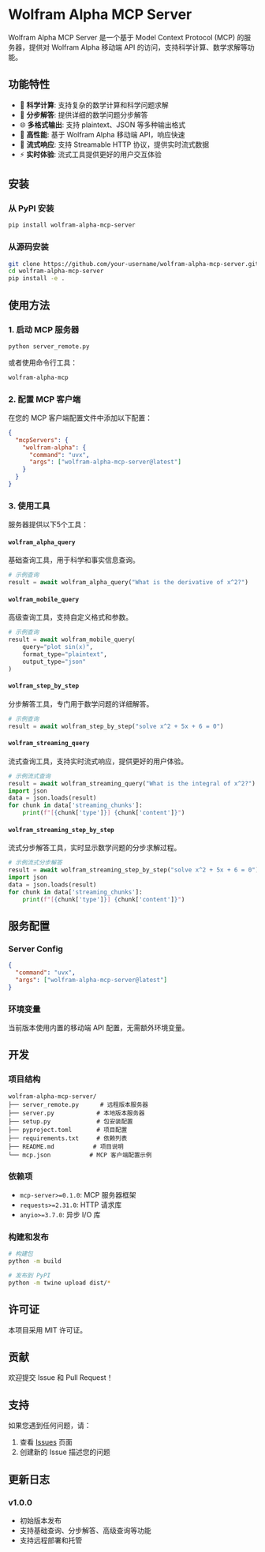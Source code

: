 # Wolfram Alpha MCP Server

Wolfram Alpha MCP Server 是一个基于 Model Context Protocol (MCP) 的服务器，提供对 Wolfram Alpha 移动端 API 的访问，支持科学计算、数学求解等功能。

## 功能特性

- 🔬 **科学计算**: 支持复杂的数学计算和科学问题求解
- 📝 **分步解答**: 提供详细的数学问题分步解答
- 🌐 **多格式输出**: 支持 plaintext、JSON 等多种输出格式
- 🚀 **高性能**: 基于 Wolfram Alpha 移动端 API，响应快速
- 📡 **流式响应**: 支持 Streamable HTTP 协议，提供实时流式数据
- ⚡ **实时体验**: 流式工具提供更好的用户交互体验

## 安装

### 从 PyPI 安装

```bash
pip install wolfram-alpha-mcp-server
```

### 从源码安装

```bash
git clone https://github.com/your-username/wolfram-alpha-mcp-server.git
cd wolfram-alpha-mcp-server
pip install -e .
```

## 使用方法

### 1. 启动 MCP 服务器

```bash
python server_remote.py
```

或者使用命令行工具：

```bash
wolfram-alpha-mcp
```

### 2. 配置 MCP 客户端

在您的 MCP 客户端配置文件中添加以下配置：

```json
{
  "mcpServers": {
    "wolfram-alpha": {
      "command": "uvx",
      "args": ["wolfram-alpha-mcp-server@latest"]
    }
  }
}
```

### 3. 使用工具

服务器提供以下5个工具：

#### `wolfram_alpha_query`
基础查询工具，用于科学和事实信息查询。

```python
# 示例查询
result = await wolfram_alpha_query("What is the derivative of x^2?")
```

#### `wolfram_mobile_query`
高级查询工具，支持自定义格式和参数。

```python
# 示例查询
result = await wolfram_mobile_query(
    query="plot sin(x)",
    format_type="plaintext",
    output_type="json"
)
```

#### `wolfram_step_by_step`
分步解答工具，专门用于数学问题的详细解答。

```python
# 示例查询
result = await wolfram_step_by_step("solve x^2 + 5x + 6 = 0")
```

#### `wolfram_streaming_query`
流式查询工具，支持实时流式响应，提供更好的用户体验。

```python
# 示例流式查询
result = await wolfram_streaming_query("What is the integral of x^2?")
import json
data = json.loads(result)
for chunk in data['streaming_chunks']:
    print(f"[{chunk['type']}] {chunk['content']}")
```

#### `wolfram_streaming_step_by_step`
流式分步解答工具，实时显示数学问题的分步求解过程。

```python
# 示例流式分步解答
result = await wolfram_streaming_step_by_step("solve x^2 + 5x + 6 = 0")
import json
data = json.loads(result)
for chunk in data['streaming_chunks']:
    print(f"[{chunk['type']}] {chunk['content']}")
```

## 服务配置

### Server Config

```json
{
  "command": "uvx",
  "args": ["wolfram-alpha-mcp-server@latest"]
}
```

### 环境变量

当前版本使用内置的移动端 API 配置，无需额外环境变量。

## 开发

### 项目结构

```
wolfram-alpha-mcp-server/
├── server_remote.py      # 远程版本服务器
├── server.py            # 本地版本服务器
├── setup.py             # 包安装配置
├── pyproject.toml       # 项目配置
├── requirements.txt     # 依赖列表
├── README.md           # 项目说明
└── mcp.json           # MCP 客户端配置示例
```

### 依赖项

- `mcp-server>=0.1.0`: MCP 服务器框架
- `requests>=2.31.0`: HTTP 请求库
- `anyio>=3.7.0`: 异步 I/O 库

### 构建和发布

```bash
# 构建包
python -m build

# 发布到 PyPI
python -m twine upload dist/*
```

## 许可证

本项目采用 MIT 许可证。

## 贡献

欢迎提交 Issue 和 Pull Request！

## 支持

如果您遇到任何问题，请：

1. 查看 [Issues](https://github.com/xiaomayisjh/wolfram-alpha-mcp-server/issues) 页面
2. 创建新的 Issue 描述您的问题

## 更新日志

### v1.0.0
- 初始版本发布
- 支持基础查询、分步解答、高级查询等功能
- 支持远程部署和托管